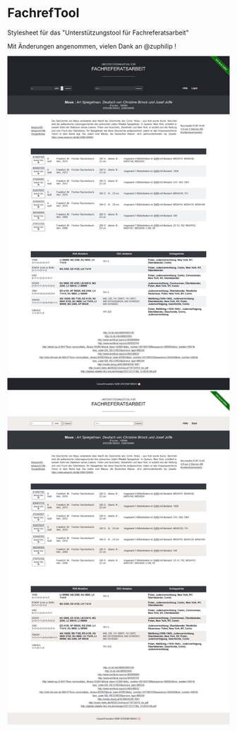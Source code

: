 # FachrefTool
Stylesheet für das "Unterstützungstool für Fachreferatsarbeit"

Mit Änderungen angenommen, vielen Dank an @zuphilip !


![Dunkles Design](https://github.com/LuisMossburger/FachrefTool/blob/master/FachrefTool_Dark.png)
![Helles Design](https://github.com/LuisMossburger/FachrefTool/blob/master/FachrefTool_Light.png)
